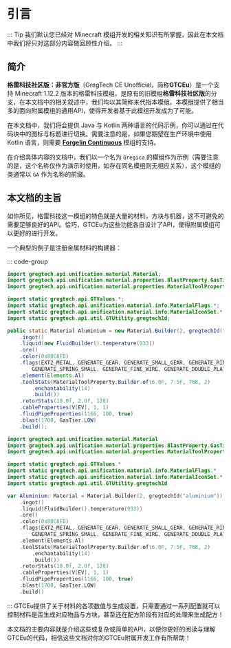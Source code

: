 # 引言

::: Tip
我们默认您已经对 Minecraft 模组开发的相关知识有所掌握，因此在本文档中我们将只对这部分内容做回顾性介绍。
:::

## 简介

**格雷科技社区版：非官方版**（GregTech CE Unofficial，简称**GTCEu**）是一个支持 Minecraft 1.12.2 版本的格雷科技模组，是原有的旧模组**格雷科技社区版**的分支，在本文档中的相关叙述中，我们均以其简称来代指本模组。本模组提供了相当多的面向附属模组的通用API，使得开发者基于此模组开发成为了可能。

在本文档中，我们将会提供 Java 与 Kotlin 两种语言的代码示例，你可以通过在代码块中的图标与标题进行切换。需要注意的是，如果您期望在生产环境中使用 Kotlin 语言，则需要 [**Forgelin Continuous**](https://github.com/ChAoSUnItY/Forgelin-Continuous) 模组的支持。

在介绍具体内容的文档中，我们以一个名为 `Gregica` 的模组作为示例（需要注意的是，这个名称仅作为演示时使用，如存在同名模组则无相应关系），这个模组的类通常以 `GA` 作为名称的前缀。

## 本文档的主旨

如你所见，格雷科技这一模组的特色就是大量的材料，方块与机器，这不可避免的需要足够良好的API。恰巧，GTCEu为这些功能各自设计了API，使得附属模组可以更好的进行开发。

一个典型的例子是注册金属材料的构建器：

::: code-group

```java [MaterialBuilderExample.java]
import gregtech.api.unification.material.Material;
import gregtech.api.unification.material.properties.BlastProperty.GasTier;
import gregtech.api.unification.material.properties.MaterialToolProperty;

import static gregtech.api.GTValues.*;
import static gregtech.api.unification.material.info.MaterialFlags.*;
import static gregtech.api.unification.material.info.MaterialIconSet.*;
import static gregtech.api.util.GTUtility.gregtechId;

public static Material Aluminium = new Material.Builder(2, gregtechId("aluminium"))
    .ingot()
    .liquid(new FluidBuilder().temperature(933))
    .ore()
    .color(0x80C8F0)
    .flags(EXT2_METAL, GENERATE_GEAR, GENERATE_SMALL_GEAR, GENERATE_RING, GENERATE_FRAME, GENERATE_SPRING,
        GENERATE_SPRING_SMALL, GENERATE_FINE_WIRE, GENERATE_DOUBLE_PLATE)
    .element(Elements.Al)
    .toolStats(MaterialToolProperty.Builder.of(6.0F, 7.5F, 768, 2)
        .enchantability(14)
        .build())
    .rotorStats(10.0f, 2.0f, 128)
    .cableProperties(V[EV], 1, 1)
    .fluidPipeProperties(1166, 100, true)
    .blast(1700, GasTier.LOW)
    .build();
```

```kotlin [MaterialBuilderExample.kt]
import gregtech.api.unification.material.Material
import gregtech.api.unification.material.properties.BlastProperty.GasTier
import gregtech.api.unification.material.properties.MaterialToolProperty

import static gregtech.api.GTValues.*
import static gregtech.api.unification.material.info.MaterialFlags.*
import static gregtech.api.unification.material.info.MaterialIconSet.*
import static gregtech.api.util.GTUtility.gregtechId

var Aluminium: Material = Material.Builder(2, gregtechId("aluminium"))
    .ingot()
    .liquid(FluidBuilder().temperature(933))
    .ore()
    .color(0x80C8F0)
    .flags(EXT2_METAL, GENERATE_GEAR, GENERATE_SMALL_GEAR, GENERATE_RING, GENERATE_FRAME, GENERATE_SPRING,
        GENERATE_SPRING_SMALL, GENERATE_FINE_WIRE, GENERATE_DOUBLE_PLATE)
    .element(Elements.Al)
    .toolStats(MaterialToolProperty.Builder.of(6.0F, 7.5F, 768, 2)
        .enchantability(14)
        .build())
    .rotorStats(10.0f, 2.0f, 128)
    .cableProperties(V[EV], 1, 1)
    .fluidPipeProperties(1166, 100, true)
    .blast(1700, GasTier.LOW)
    .build()

```

:::
GTCEu提供了关于材料的各项数值与生成设置，只需要通过一系列配置就可以控制材料是否生成对应物品与方块，甚至还在配方阶段有对应的处理来生成配方！

本文档的主要内容就是介绍这些或复杂或简单的API，以便你更好的阅读与理解GTCEu的代码，相信这些文档对你的GTCEu附属开发工作有所帮助！